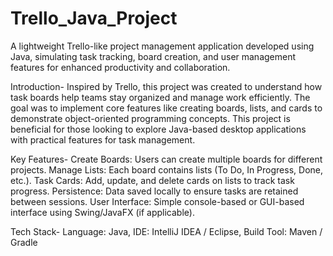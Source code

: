 # Trello_Java_Project


A lightweight Trello-like project management application developed using Java, simulating task tracking, board creation, and user management features for enhanced productivity and collaboration.

Introduction-
Inspired by Trello, this project was created to understand how task boards help teams stay organized and manage work efficiently. The goal was to implement core features like creating boards, lists, and cards to demonstrate object-oriented programming concepts. This project is beneficial for those looking to explore Java-based desktop applications with practical features for task management.

Key Features-
Create Boards: Users can create multiple boards for different projects.
Manage Lists: Each board contains lists (To Do, In Progress, Done, etc.).
Task Cards: Add, update, and delete cards on lists to track task progress.
Persistence: Data saved locally to ensure tasks are retained between sessions.
User Interface: Simple console-based or GUI-based interface using Swing/JavaFX (if applicable).

Tech Stack-
Language: Java,
IDE: IntelliJ IDEA / Eclipse,
Build Tool: Maven / Gradle
